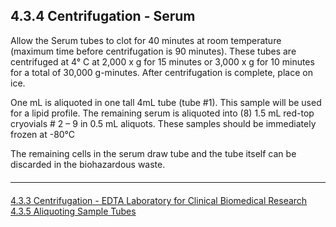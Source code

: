 ## 4.3.4 Centrifugation - Serum

Allow the Serum tubes to clot for 40 minutes at room temperature (maximum time before
centrifugation is 90 minutes). These tubes are centrifuged at 4° C at 2,000 x g for 15 minutes or
3,000 x g for 10 minutes for a total of 30,000 g-minutes. After centrifugation is complete, place
on ice.

One mL is aliquoted in one tall 4mL tube (tube #1). This sample will be used for a lipid profile.
The remaining serum is aliquoted into (8) 1.5 mL red-top cryovials # 2 – 9 in 0.5 mL aliquots.
These samples should be immediately frozen at -80°C

The remaining cells in the serum draw tube and the tube itself can be discarded in the
biohazardous waste.


<hr class="soften" style="margin-top: 20px;margin-bottom: 20px;"/>

<div class="center">
<div class="btn-group">
  <a href=":pages_path:/manuals/laboratory-for-clinical-biomedical-research/4-03-03-centrifugation-edta.md" class="btn btn-default">
    <span class="glyphicon glyphicon-chevron-left"></span>
    4.3.3 Centrifugation - EDTA
  </a>

  <a href=":pages_path:/manuals/laboratory-for-clinical-biomedical-research" class="btn btn-default">
    <span class="glyphicon glyphicon-chevron-up"></span>
    Laboratory for Clinical Biomedical Research
  </a>

  <a href=":pages_path:/manuals/laboratory-for-clinical-biomedical-research/4-03-05-aliquoting-sample-tubes.md" class="btn btn-success">
    4.3.5 Aliquoting Sample Tubes
    <span class="glyphicon glyphicon-chevron-right"></span>
  </a>
</div>
</div>
